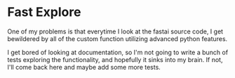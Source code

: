 # Fast Explore


One of my problems is that everytime I look at the fastai source code, I get
bewildered by all of the custom function utilizing advanced python features.

I get bored of looking at documentation, so I'm not going to write a bunch of
tests exploring the functionality, and hopefully it sinks into my brain. If not,
I'll come back here and maybe add some more tests.
